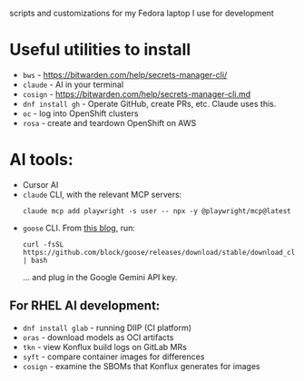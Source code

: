 scripts and customizations for my Fedora laptop I use for development

# Useful utilities to install

* `bws` - https://bitwarden.com/help/secrets-manager-cli/
* `claude` - AI in your terminal
* `cosign` - https://bitwarden.com/help/secrets-manager-cli.md
* `dnf install gh` - Operate GitHub, create PRs, etc. Claude uses this.
* `oc` - log into OpenShift clusters
* `rosa` - create and teardown OpenShift on AWS

# AI tools:

* Cursor AI
* `claude` CLI, with the relevant MCP servers:
   ```
   claude mcp add playwright -s user -- npx -y @playwright/mcp@latest
   ```
* `goose` CLI. From [this blog](https://blog.marcnuri.com/goose-on-machine-ai-agent-cli-introduction), run:
   ```
   curl -fsSL https://github.com/block/goose/releases/download/stable/download_cli.sh | bash
   ```
   ... and plug in the Google Gemini API key.


## For RHEL AI development:

* `dnf install glab`  - running DIIP (CI platform)
* `oras` - download models as OCI artifacts
* `tkn` - view Konflux build logs on GitLab MRs
* `syft` - compare container images for differences
* `cosign` - examine the SBOMs that Konflux generates for images
